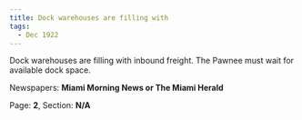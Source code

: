```yaml
---  
title: Dock warehouses are filling with  
tags:  
  - Dec 1922  
---  
```

  
Dock warehouses are filling with inbound freight. The Pawnee must wait for available dock space.  
  
Newspapers: **Miami Morning News or The Miami Herald**  
  
Page: **2**, Section: **N/A** 
